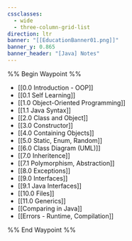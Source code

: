 ```yaml
---
cssclasses:
  - wide
  - three-column-grid-list
direction: ltr
banner: "[[EducationBanner01.png]]"
banner_y: 0.865
banner_header: "[Java] Notes"
---
```

%% Begin Waypoint %%
- [[0.0 Introduction - OOP]]
- [[0.1 Self Learning]]
- [[1.0 Object-Oriented Programming]]
- [[1.1 Java Syntax]]
- [[2.0 Class and Object]]
- [[3.0 Constructor]]
- [[4.0 Containing Objects]]
- [[5.0 Static, Enum, Random]]
- [[6.0 Class Diagram (UML)]]
- [[7.0 Inheritence]]
- [[7.1 Polymorphism, Abstraction]]
- [[8.0 Exceptions]]
- [[9.0 Interfaces]]
- [[9.1 Java Interfaces]]
- [[10.0 Files]]
- [[11.0 Generics]]
- [[Comparing in Java]]
- [[Errors - Runtime, Compilation]]

%% End Waypoint %%